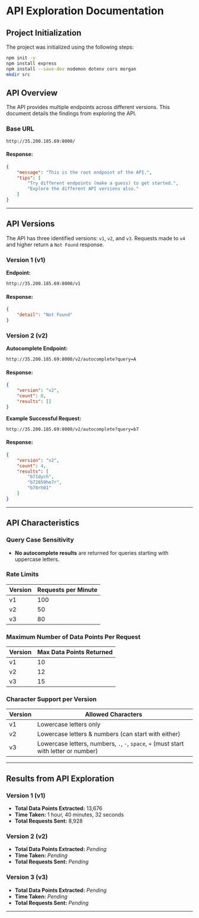 # API Exploration Documentation

## Project Initialization
The project was initialized using the following steps:

```sh
npm init -y
npm install express
npm install --save-dev nodemon dotenv cors morgan
mkdir src
```

## API Overview
The API provides multiple endpoints across different versions. This document details the findings from exploring the API.

### Base URL
```
http://35.200.185.69:8000/
```
#### Response:
```json
{
    "message": "This is the root endpoint of the API.",
    "tips": [
        "Try different endpoints (make a guess) to get started.",
        "Explore the different API versions also."
    ]
}
```

---
## API Versions
The API has three identified versions: `v1`, `v2`, and `v3`. Requests made to `v4` and higher return a `Not Found` response.

### Version 1 (v1)
**Endpoint:**
```
http://35.200.185.69:8000/v1
```
#### Response:
```json
{
    "detail": "Not Found"
}
```

### Version 2 (v2)
**Autocomplete Endpoint:**
```
http://35.200.185.69:8000/v2/autocomplete?query=A
```
#### Response:
```json
{
    "version": "v2",
    "count": 0,
    "results": []
}
```

**Example Successful Request:**
```
http://35.200.185.69:8000/v2/autocomplete?query=b7
```
#### Response:
```json
{
    "version": "v2",
    "count": 4,
    "results": [
        "b71dych",
        "b72659he7r",
        "b78rh01"
    ]
}
```

---
## API Characteristics
### Query Case Sensitivity
- **No autocomplete results** are returned for queries starting with uppercase letters.

### Rate Limits
| Version | Requests per Minute |
|---------|--------------------|
| v1      | 100                |
| v2      | 50                 |
| v3      | 80                 |

### Maximum Number of Data Points Per Request
| Version | Max Data Points Returned |
|---------|--------------------------|
| v1      | 10                       |
| v2      | 12                       |
| v3      | 15                       |

### Character Support per Version
| Version | Allowed Characters |
|---------|---------------------|
| v1      | Lowercase letters only |
| v2      | Lowercase letters & numbers (can start with either) |
| v3      | Lowercase letters, numbers, `.`, `-`, `space`, `+` (must start with letter or number) |

---
## Results from API Exploration
### Version 1 (v1)
- **Total Data Points Extracted:** 13,676
- **Time Taken:** 1 hour, 40 minutes, 32 seconds
- **Total Requests Sent:** 8,928

### Version 2 (v2)
- **Total Data Points Extracted:** *Pending*
- **Time Taken:** *Pending*
- **Total Requests Sent:** *Pending*

### Version 3 (v3)
- **Total Data Points Extracted:** *Pending*
- **Time Taken:** *Pending*
- **Total Requests Sent:** *Pending*

---


